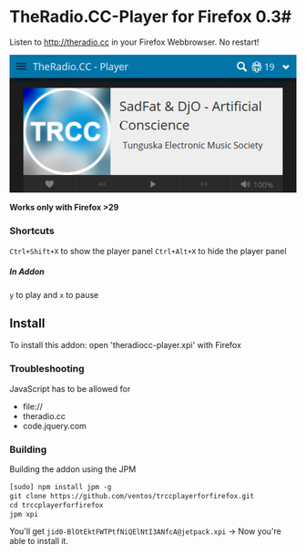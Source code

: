 # TheRadio.CC-Player for Firefox 0.3#

Listen to http://theradio.cc in your Firefox Webbrowser.
No restart!

![screenshot](https://raw.githubusercontent.com/ventos/trccplayerforfirefox/master/doc/screenshot.png)


**Works only with Firefox >29**


### Shortcuts ###
`Ctrl+Shift+X` to show the player panel
`Ctrl+Alt+X` to hide the player panel

##### In Addon #####
`y` to play and `x` to pause

## Install ##

To install this addon: open 'theradiocc-player.xpi' with Firefox
### Troubleshooting ###

JavaScript has to be allowed for

  * file://
  * theradio.cc
  * code.jquery.com

### Building ###

Building the addon using the JPM

	[sudo] npm install jpm -g
	git clone https://github.com/ventos/trccplayerforfirefox.git
	cd trccplayerforfirefox
	jpm xpi 

You'll get `jid0-BlOtEktFWTPtfNiQElNtI3ANfcA@jetpack.xpi` -> Now you're able to install it.
